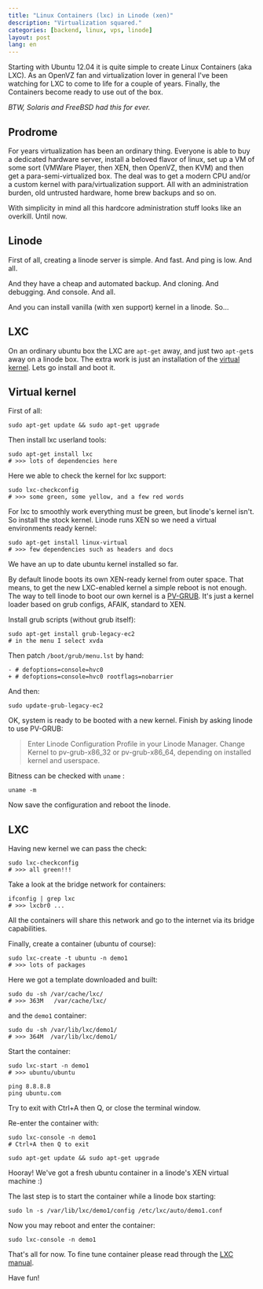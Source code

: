 ```yaml
---
title: "Linux Containers (lxc) in Linode (xen)"
description: "Virtualization squared."
categories: [backend, linux, vps, linode]
layout: post
lang: en
---
```


Starting with Ubuntu 12.04 it is quite simple to create Linux Containers (aka LXC). As an OpenVZ fan and virtualization lover in general I've been watching for LXC to come to life for a couple of years. Finally, the Containers become ready to use out of the box.

*BTW, Solaris and FreeBSD had this for ever.*

Prodrome
--------

For years virtualization has been an ordinary thing. Everyone is able to buy a dedicated hardware server, install a beloved flavor of linux, set up a VM of some sort (VMWare Player, then XEN, then OpenVZ, then KVM) and then get a para-semi-virtualized box. The deal was to get a modern CPU and/or a custom kernel with para/virtualization support. All with an administration burden, old untrusted hardware, home brew backups and so on.

With simplicity in mind all this hardcore administration stuff looks like an overkill. Until now.


Linode
------

First of all, creating a linode server is simple. And fast. And ping is low. And all.

And they have a cheap and automated backup. And cloning. And debugging. And console. And all.

And you can install vanilla (with xen support) kernel in a linode. So…


LXC
---

On an ordinary ubuntu box the LXC are `apt-get` away, and just two `apt-get`s away on a linode box. The extra work is just an installation of the [virtual kernel](http://packages.ubuntu.com/precise/linux-virtual). Lets go install and boot it.


Virtual kernel
--------------

First of all:

	sudo apt-get update && sudo apt-get upgrade

Then install lxc userland tools:

	sudo apt-get install lxc
	# >>> lots of dependencies here

Here we able to check the kernel for lxc support:

	sudo lxc-checkconfig
	# >>> some green, some yellow, and a few red words

For lxc to smoothly work everything must be green, but linode's kernel isn't. So install the stock kernel. Linode runs XEN so we need a virtual environments ready kernel:

	sudo apt-get install linux-virtual
	# >>> few dependencies such as headers and docs

We have an up to date ubuntu kernel installed so far.

By default linode boots its own XEN-ready kernel from outer space. That means, to get the new LXC-enabled kernel a simple reboot is not enough. The way to tell linode to boot our own kernel is a [PV-GRUB](http://www.linode.com/wiki/index.php/PV-GRUB). It's just a kernel loader based on grub configs, AFAIK, standard to XEN.

Install grub scripts (without grub itself):

	sudo apt-get install grub-legacy-ec2
	# in the menu I select xvda

Then patch `/boot/grub/menu.lst` by hand:

	- # defoptions=console=hvc0
	+ # defoptions=console=hvc0 rootflags=nobarrier

And then:

	sudo update-grub-legacy-ec2

OK, system is ready to be booted with a new kernel. Finish by asking linode to use PV-GRUB:

> Enter Linode Configuration Profile in your Linode Manager. Change Kernel to pv-grub-x86_32 or pv-grub-x86_64, depending on installed kernel and userspace.

Bitness can be checked with `uname` :

	uname -m

Now save the configuration and reboot the linode.


LXC
---


Having new kernel we can pass the check:

	sudo lxc-checkconfig
	# >>> all green!!!

Take a look at the bridge network for containers:

	ifconfig | grep lxc
	# >>> lxcbr0 ...

All the containers will share this network and go to the internet via its bridge capabilities.

Finally, create a container (ubuntu of course):

	sudo lxc-create -t ubuntu -n demo1
	# >>> lots of packages

Here we got a template downloaded and built:

	sudo du -sh /var/cache/lxc/
	# >>> 363M   /var/cache/lxc/

and the `demo1` container:

	sudo du -sh /var/lib/lxc/demo1/
	# >>> 364M	/var/lib/lxc/demo1/

Start the container:

	sudo lxc-start -n demo1
	# >>> ubuntu/ubuntu

	ping 8.8.8.8
	ping ubuntu.com

Try to exit with Ctrl+A then Q, or close the terminal window.

Re-enter the container with:

	sudo lxc-console -n demo1
	# Ctrl+A then Q to exit
	
	sudo apt-get update && sudo apt-get upgrade

Hooray! We've got a fresh ubuntu container in a linode's XEN virtual machine :)

The last step is to start the container while a linode box starting:

	sudo ln -s /var/lib/lxc/demo1/config /etc/lxc/auto/demo1.conf

Now you may reboot and enter the container:

	sudo lxc-console -n demo1

That's all for now. To fine tune container please read through the [LXC manual](https://help.ubuntu.com/12.04/serverguide/lxc.html).

Have fun!

